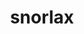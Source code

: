 ---
id: 143
title: snorlax
types: [normal]
image: https://raw.githubusercontent.com/PokeAPI/sprites/master/sprites/pokemon/143.png
---